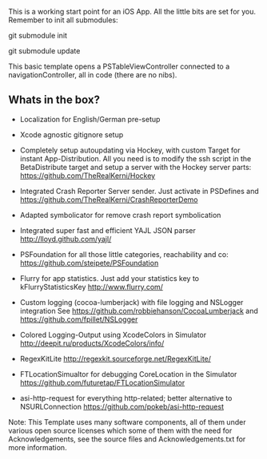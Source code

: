 This is a working start point for an iOS App. All the little bits are set for you.
Remember to init all submodules:

git submodule init

git submodule update

This basic template opens a PSTableViewController connected to a navigationController, all in code (there are no nibs).

Whats in the box?
-----------------

* Localization for English/German pre-setup

* Xcode agnostic gitignore setup

* Completely setup autoupdating via Hockey, with custom Target for instant App-Distribution.
All you need is to modify the ssh script in the BetaDistribute target and setup a server with the Hockey server parts:
https://github.com/TheRealKerni/Hockey

* Integrated Crash Reporter Server sender. Just activate in PSDefines and
https://github.com/TheRealKerni/CrashReporterDemo

* Adapted symbolicator for remove crash report symbolication

* Integrated super fast and efficient YAJL JSON parser
http://lloyd.github.com/yajl/

* PSFoundation for all those little categories, reachability and co:
https://github.com/steipete/PSFoundation

* Flurry for app statistics. Just add your statistics key to kFlurryStatisticsKey
http://www.flurry.com/

* Custom logging (cocoa-lumberjack) with file logging and NSLogger integration
See https://github.com/robbiehanson/CocoaLumberjack and https://github.com/fpillet/NSLogger

* Colored Logging-Output using XcodeColors in Simulator
http://deepit.ru/products/XcodeColors/info/

* RegexKitLite
http://regexkit.sourceforge.net/RegexKitLite/

* FTLocationSimualtor for debugging CoreLocation in the Simulator
https://github.com/futuretap/FTLocationSimulator


* asi-http-request for everything http-related; better alternative to NSURLConnection
https://github.com/pokeb/asi-http-request

Note: This Template uses many software components, all of them under various open source licenses which some of them with the need for Acknowledgements, see the source files and Acknowledgements.txt for more information.
